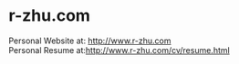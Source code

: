 # r-zhu.com

Personal Website at: http://www.r-zhu.com <br>
Personal Resume at:http://www.r-zhu.com/cv/resume.html
